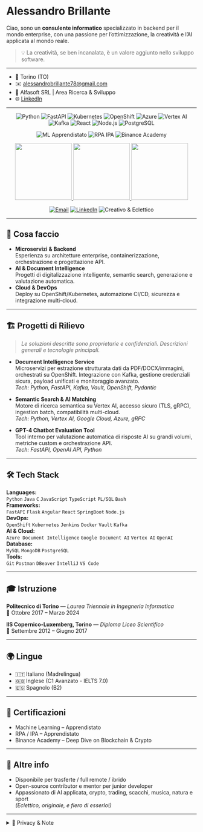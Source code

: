 # Alessandro Brillante

Ciao, sono un **consulente informatico** specializzato in backend per il mondo enterprise, con una passione per l’ottimizzazione, la creatività e l’AI applicata al mondo reale.

> 💡 La creatività, se ben incanalata, è un valore aggiunto nello sviluppo software.

---

- 📍 Torino (TO)
- ✉️ [alessandrobrillante78@gmail.com](mailto:alessandrobrillante78@gmail.com)
- 🏢 Alfasoft SRL | Area Ricerca & Sviluppo
- 🌐 [LinkedIn](https://www.linkedin.com/in/) <!-- Aggiungi il tuo profilo! -->

---

<!-- Badge Animati & Dinamici -->
<p align="center">
  <!-- Stack Tecnologico -->
  <img src="https://img.shields.io/badge/Python-3776AB?style=for-the-badge&logo=python&logoColor=white" alt="Python"/>
  <img src="https://img.shields.io/badge/FastAPI-009688?style=for-the-badge&logo=fastapi&logoColor=white" alt="FastAPI"/>
  <img src="https://img.shields.io/badge/Kubernetes-326ce5?style=for-the-badge&logo=kubernetes&logoColor=white" alt="Kubernetes"/>
  <img src="https://img.shields.io/badge/OpenShift-ee0000?style=for-the-badge&logo=redhatopenshift&logoColor=white" alt="OpenShift"/>
  <img src="https://img.shields.io/badge/Azure-0078D4?style=for-the-badge&logo=microsoftazure&logoColor=white" alt="Azure"/>
  <img src="https://img.shields.io/badge/Vertex%20AI-4285F4?style=for-the-badge&logo=googlecloud&logoColor=white" alt="Vertex AI"/>
  <img src="https://img.shields.io/badge/Kafka-231F20?style=for-the-badge&logo=apachekafka&logoColor=white" alt="Kafka"/>
  <img src="https://img.shields.io/badge/React-20232a?style=for-the-badge&logo=react&logoColor=61DAFB" alt="React"/>
  <img src="https://img.shields.io/badge/Node.js-339933?style=for-the-badge&logo=nodedotjs&logoColor=white" alt="Node.js"/>
  <img src="https://img.shields.io/badge/PostgreSQL-4169E1?style=for-the-badge&logo=postgresql&logoColor=white" alt="PostgreSQL"/>
</p>

<p align="center">
  <!-- Certificazioni -->
  <img src="https://img.shields.io/badge/Machine%20Learning-Apprendistato-blueviolet?style=flat-square" alt="ML Apprendistato"/>
  <img src="https://img.shields.io/badge/RPA%20%2F%20IPA-Apprendistato-9cf?style=flat-square" alt="RPA IPA"/>
  <img src="https://img.shields.io/badge/Binance%20Academy-Blockchain%20%26%20Crypto-yellow?style=flat-square" alt="Binance Academy"/>
</p>

<p align="center">
  <!-- Statistiche GitHub dinamiche -->
  <a href="https://github.com/Zakarin1998">
    <img src="https://github-readme-stats.vercel.app/api?username=Zakarin1998&show_icons=true&theme=tokyonight&hide=stars&count_private=true" height="150" />
    <img src="https://github-readme-streak-stats.herokuapp.com/?user=Zakarin1998&theme=tokyonight" height="150" />
    <img src="https://github-readme-stats.vercel.app/api/top-langs/?username=Zakarin1998&layout=compact&theme=tokyonight" height="150"/>
  </a>
</p>

<p align="center">
  <!-- Social e Fun -->
  <a href="mailto:alessandrobrillante78@gmail.com"><img src="https://img.shields.io/badge/email-alessandrobrillante78@gmail.com-blue?style=flat-square&logo=gmail" alt="Email"/></a>
  <a href="https://www.linkedin.com/in/tuo-linkedin" target="_blank"><img src="https://img.shields.io/badge/LinkedIn-informativo?style=flat-square&logo=linkedin" alt="LinkedIn"/></a>
  <img src="https://img.shields.io/badge/Creativo%20&%20Eclettico-%F0%9F%A7%A1%20-blueviolet?style=flat-square" alt="Creativo & Eclettico"/>
</p>

---

## 🚀 Cosa faccio

- **Microservizi & Backend**  
  Esperienza su architetture enterprise, containerizzazione, orchestrazione e progettazione API.
- **AI & Document Intelligence**  
  Progetti di digitalizzazione intelligente, semantic search, generazione e valutazione automatica.
- **Cloud & DevOps**  
  Deploy su OpenShift/Kubernetes, automazione CI/CD, sicurezza e integrazione multi-cloud.

---

## 🏗️ Progetti di Rilievo

> *Le soluzioni descritte sono proprietarie e confidenziali. Descrizioni generali e tecnologie principali.*

- **Document Intelligence Service**  
  Microservizi per estrazione strutturata dati da PDF/DOCX/immagini, orchestrati su OpenShift. Integrazione con Kafka, gestione credenziali sicura, payload unificati e monitoraggio avanzato.  
  _Tech: Python, FastAPI, Kafka, Vault, OpenShift, Pydantic_

- **Semantic Search & AI Matching**  
  Motore di ricerca semantica su Vertex AI, accesso sicuro (TLS, gRPC), ingestion batch, compatibilità multi-cloud.  
  _Tech: Python, Vertex AI, Google Cloud, Azure, gRPC_

- **GPT-4 Chatbot Evaluation Tool**  
  Tool interno per valutazione automatica di risposte AI su grandi volumi, metriche custom e orchestrazione API.  
  _Tech: FastAPI, OpenAI API, Python_

---

## 🛠️ Tech Stack

**Languages:**  
`Python` `Java` `C` `JavaScript` `TypeScript` `PL/SQL` `Bash`  
**Frameworks:**  
`FastAPI` `Flask` `Angular` `React` `SpringBoot` `Node.js`  
**DevOps:**  
`OpenShift` `Kubernetes` `Jenkins` `Docker` `Vault` `Kafka`  
**AI & Cloud:**  
`Azure Document Intelligence` `Google Document AI` `Vertex AI` `OpenAI`  
**Database:**  
`MySQL` `MongoDB` `PostgreSQL`  
**Tools:**  
`Git` `Postman` `DBeaver` `IntelliJ` `VS Code`

---

## 🎓 Istruzione

**Politecnico di Torino** — *Laurea Triennale in Ingegneria Informatica*  
📅 Ottobre 2017 – Marzo 2024

**IIS Copernico-Luxemberg, Torino** — *Diploma Liceo Scientifico*  
📅 Settembre 2012 – Giugno 2017

---

## 🌍 Lingue

- 🇮🇹 Italiano (Madrelingua)
- 🇬🇧 Inglese (C1 Avanzato - IELTS 7.0)
- 🇪🇸 Spagnolo (B2)

---

## 🏅 Certificazioni

- Machine Learning – Apprendistato
- RPA / IPA – Apprendistato
- Binance Academy – Deep Dive on Blockchain & Crypto

---

## 🤝 Altre info

- Disponibile per trasferte / full remote / ibrido
- Open-source contributor e mentor per junior developer
- Appassionato di AI applicata, crypto, trading, scacchi, musica, natura e sport  
  *(Eclettico, originale, e fiero di esserlo!)*

---

<details>
<summary>📜 Privacy & Note</summary>

*Autorizzo il trattamento dei dati personali ai sensi del Regolamento (UE) 2016/679 (GDPR).*  
Ultimo aggiornamento: **06/08/2025**
</details>
